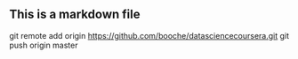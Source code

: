 ## This is a markdown file

git remote add origin https://github.com/booche/datasciencecoursera.git
git push origin master
